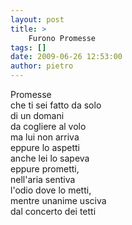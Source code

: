 ```yaml
---
layout: post
title: >
    Furono Promesse
tags: []
date: 2009-06-26 12:53:00
author: pietro
---
```

Promesse<br/>che ti sei fatto da solo<br/>di un domani<br/>da cogliere al volo<br/>ma lui non arriva<br/>eppure lo aspetti<br/>anche lei lo sapeva<br/>eppure prometti,<br/>nell'aria sentiva<br/>l'odio dove lo metti,<br/>mentre unanime usciva<br/>dal concerto dei tetti
